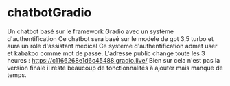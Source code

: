 # chatbotGradio
Un chatbot basé sur le framework Gradio avec un système d'authentification
Ce chatbot sera basé sur le modele de gpt 3,5 turbo et aura un rôle d'assistant medical
Ce systeme d'authentification admet user et kabakoo comme mot de passe.
L'adresse public change toute les 3 heures : https://c1166268e1d6c45488.gradio.live/
Bien sur cela n'est pas la version finale il reste beaucoup de fonctionnalités à ajouter mais manque de temps.
